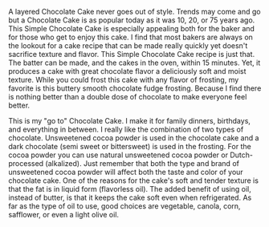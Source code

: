 A layered Chocolate Cake never goes out of style. Trends may come and go but a Chocolate Cake is as popular today as it was 10, 20, or 75 years ago. This Simple Chocolate Cake is especially appealing both for the baker and for those who get to enjoy this cake. I find that most bakers are always on the lookout for a cake recipe that can be made really quickly yet doesn't sacrifice texture and flavor. This Simple Chocolate Cake recipe is just that. The batter can be made, and the cakes in the oven, within 15 minutes. Yet, it produces a cake with great chocolate flavor a deliciously soft and moist texture. While you could frost this cake with any flavor of frosting, my favorite is this buttery smooth chocolate fudge frosting. Because I find there is nothing better than a double dose of chocolate to make everyone feel better.

This is my "go to" Chocolate Cake. I make it for family dinners, birthdays, and everything in between. I really like the combination of two types of chocolate. Unsweetened cocoa powder is used in the chocolate cake and a dark chocolate (semi sweet or bittersweet) is used in the frosting. For the cocoa powder you can use natural unsweetened cocoa powder or Dutch-processed (alkalized). Just remember that both the type and brand of unsweetened cocoa powder will affect both the taste and color of your chocolate cake. One of the reasons for the cake's soft and tender texture is that the fat is in liquid form (flavorless oil). The added benefit of using oil, instead of butter, is that it keeps the cake soft even when refrigerated. As far as the type of oil to use, good choices are vegetable, canola, corn, safflower, or even a light olive oil.